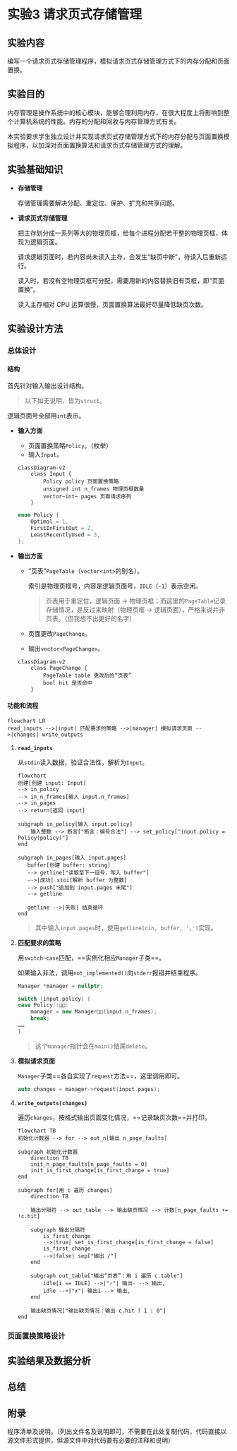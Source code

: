 # 实验3 请求页式存储管理

## 实验内容

编写一个请求页式存储管理程序，模拟请求页式存储管理方式下的内存分配和页面置换。

## 实验目的

内存管理是操作系统中的核心模块，能够合理利用内存，在很大程度上将影响到整个计算机系统的性能。内存的分配和回收与内存管理方式有关。

本实验要求学生独立设计并实现请求页式存储管理方式下的内存分配与页面置换模拟程序，以加深对页面置换算法和请求页式存储管理方式的理解。

## 实验基础知识

- **存储管理**

  存储管理需要解决分配、重定位、保护、扩充和共享问题。

- **请求页式存储管理**

  把主存划分成一系列等大的物理页框，给每个进程分配若干整的物理页框，体现为逻辑页面。

  请求逻辑页面时，若内容尚未读入主存，会发生“缺页中断”，待读入后重新运行。

  读入时，若没有空物理页框可分配，需要用新的内容替换旧有页框，即“页面置换”。

  读入主存相对 CPU 运算很慢，页面置换算法最好尽量降低缺页次数。

## 实验设计方法

### 总体设计

#### 结构

首先针对输入输出设计结构。

> 以下如无说明，皆为`struct`。

逻辑页面号全部用`int`表示。

- **输入方面**

  - 页面置换策略`Policy`。（枚举）
  - 输入`Input`。

  ```mermaid
  classDiagram-v2
      class Input {
          Policy policy 页面置换策略
          unsigned int n_frames 物理页框数量
          vector~int~ pages 页面请求序列
      }
  ```

  ```c++
  enum Policy {
      Optimal = 1,
      FirstInFirstOut = 2,
      LeastRecentlyUsed = 3,
  };
  ```

- **输出方面**

  - “页表”`PageTable`（`vector<int>`的别名）。

    索引是物理页框号，内容是逻辑页面号，`IDLE`（`-1`）表示空闲。

    > 页表用于重定位，逻辑页面 → 物理页框；而这里的`PageTable`记录存储情况，是反过来映射（物理页框 → 逻辑页面），严格来说并非页表。（但我想不出更好的名字）

  - 页面更改`PageChange`。

  - 输出`vector<PageChange>`。

  ```mermaid
  classDiagram-v2
      class PageChange {
          PageTable table 更改后的“页表”
          bool hit 是否命中
      }
  ```

#### 功能和流程

```mermaid
flowchart LR
read_inputs -->|input| 匹配要求的策略 -->|manager| 模拟请求页面 -->|changes| write_outputs
```

1. **`read_inputs`**

   从`stdin`读入数据，验证合法性，解析为`Input`。

   ```mermaid
   flowchart
   创建[创建 input: Input]
   --> in_policy
   --> in_n_frames[输入 input.n_frames]
   --> in_pages
   --> return[返回 input]
   
   subgraph in_policy[输入 input.policy]
       输入整数 --> 断言["断言：编号合法"] --> set_policy["input.policy = Policy(policy)"]
   end
   
   subgraph in_pages[输入 input.pages]
      buffer[创建 buffer: string]
      --> getline["读取至下一逗号，写入 buffer"]
      -->|成功| stoi[解析 buffer 为整数]
      --> push["追加到 input.pages 末尾"]
      --> getline
      
      getline -->|失败| 结束循环
   end
   ```

   > 其中输入`input.pages`时，使用`getline(cin, buffer, ',')`实现。

2. **匹配要求的策略**

   用`switch`–`case`匹配，==实例化相应`Manager`子类==。

   如果输入非法，调用`not_implemented()`向`stderr`报错并结束程序。

   ```c++
   Manager *manager = nullptr;
   
   switch (input.policy) {
   case Policy::□□:
       manager = new Manager□□(input.n_frames);
       break;
   ……
   }
   ```

   > 这个`manager`指针会在`main()`结尾`delete`。

3. **模拟请求页面**

   `Manager`子类==各自实现了`request`方法==，这里调用即可。

   ```c++
   auto changes = manager->request(input.pages);
   ```

4. **`write_outputs(changes)`**

   遍历`changes`，按格式输出页面变化情况，==记录缺页次数==并打印。

   ```mermaid
   flowchart TB
   初始化计数器 --> for --> out_n[输出 n_page_faults]
   
   subgraph 初始化计数器
       direction TB
       init_n_page_faults[n_page_faults = 0]
       init_is_first_change[is_first_change = true]
   end
   
   subgraph for[用 c 遍历 changes]
       direction TB
   
       输出分隔符 --> out_table --> 输出缺页情况 --> 计数[n_page_faults += !c.hit]
   
       subgraph 输出分隔符
           is_first_change
           -->|true| set_is_first_change[is_first_change = false]
           is_first_change
           -->|false| sep["输出 /"]
       end
   
       subgraph out_table["输出“页表”：用 i 遍历 c.table"]
           idle[i == IDLE] -->|"✓"| 输出- --> 输出,
           idle -->|"✗"| 输出i --> 输出,
       end
       
       输出缺页情况["输出缺页情况：输出 c.hit ? 1 : 0"]
   end
   ```

### 页面置换策略设计

## 实验结果及数据分析

## 总结

## 附录

程序清单及说明。（列出文件名及说明即可，不需要在此处复制代码，代码直接以源文件形式提供，但源文件中对代码要有必要的注释和说明）
